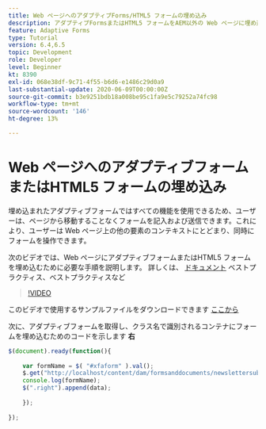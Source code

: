 ```yaml
---
title: Web ページへのアダプティブForms/HTML5 フォームの埋め込み
description: アダプティブFormsまたはHTML5 フォームをAEM以外の Web ページに埋め込むために必要な設定手順。
feature: Adaptive Forms
type: Tutorial
version: 6.4,6.5
topic: Development
role: Developer
level: Beginner
kt: 8390
exl-id: 068e38df-9c71-4f55-b6d6-e1486c29d0a9
last-substantial-update: 2020-06-09T00:00:00Z
source-git-commit: b3e9251bdb18a008be95c1fa9e5c79252a74fc98
workflow-type: tm+mt
source-wordcount: '146'
ht-degree: 13%

---
```


# Web ページへのアダプティブフォームまたはHTML5 フォームの埋め込み

埋め込まれたアダプティブフォームではすべての機能を使用できるため、ユーザーは、ページから移動することなくフォームを記入および送信できます。これにより、ユーザーは Web ページ上の他の要素のコンテキストにとどまり、同時にフォームを操作できます。

次のビデオでは、Web ページにアダプティブフォームまたはHTML5 フォームを埋め込むために必要な手順を説明します。
詳しくは、 [ドキュメント](https://experienceleague.adobe.com/docs/experience-manager-64/forms/adaptive-forms-basic-authoring/embed-adaptive-form-external-web-page.html?lang=en) ベストプラクティス、ベストプラクティスなど
>[!VIDEO](https://video.tv.adobe.com/v/335893?quality=12&learn=on)

このビデオで使用するサンプルファイルをダウンロードできます [ここから](assets/embedding-af-web-page.zip)

次に、アダプティブフォームを取得し、クラス名で識別されるコンテナにフォームを埋め込むためのコードを示します **右**

```javascript
$(document).ready(function(){
  
    var formName = $( "#xfaform" ).val();
    $.get("http://localhost/content/dam/formsanddocuments/newslettersubscription/jcr:content?wcmmode=disabled", function(data, status){
    console.log(formName);
    $(".right").append(data);
      
    });
  
});
```
